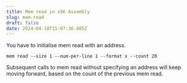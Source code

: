```yaml
---
title: Mem read in x86 Assembly
slug: mem-read
draft: false
date: 2024-04-18T15:07:36.885Z
---
```

You have to initialise mem read with an address.

```
mem read --size 1 --num-per-line 1 --format x --count 20
```

Subsequent calls to mem read without specifying an address will keep moving forward, based on the count of the previous mem read.
